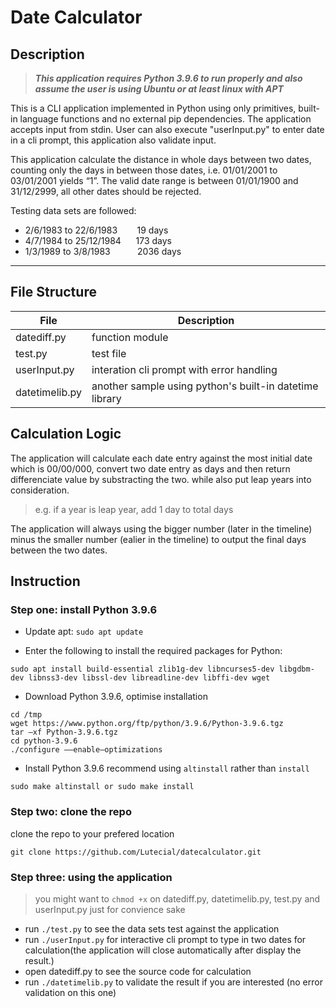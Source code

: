 # Date Calculator

## **Description**

>***This application requires Python 3.9.6 to run properly and also assume the user is using Ubuntu or at least linux with APT***

This is a CLI application implemented in Python using only primitives, built-in language functions and no external pip dependencies. The application accepts input from stdin. User can also execute "userInput.py" to enter date in a cli prompt, this application also validate input.

This application calculate the distance in whole days between two dates, counting only the days in between those dates, i.e. 01/01/2001 to 03/01/2001 yields “1”. The valid date range is between 01/01/1900 and 31/12/2999, all other dates should be rejected.

Testing data sets are followed:

- 2/6/1983 to 22/6/1983&nbsp;&nbsp;&nbsp;&nbsp;&nbsp;&nbsp;&nbsp;&nbsp;19 days
- 4/7/1984 to 25/12/1984&nbsp;&nbsp;&nbsp;&nbsp;&nbsp;&nbsp;173 days
- 1/3/1989 to 3/8/1983&nbsp;&nbsp;&nbsp;&nbsp;&nbsp;&nbsp;&nbsp;&nbsp;&nbsp;&nbsp;&nbsp;2036 days

***

## **File Structure**

| File           | Description                                             |
| -------------- | ------------------------------------------------------- |
| datediff.py    | function module                                         |
| test.py        | test file                                               |
| userInput.py   | interation cli prompt with error handling               |
| datetimelib.py | another sample using python's built-in datetime library |

## **Calculation Logic**

The application will calculate each date entry against the most initial date which is 00/00/000, convert two date entry as days and then return differenciate value by substracting the two. while also put leap years into consideration. 

>e.g. if a year is leap year, add 1 day to total days 

The application will always using the bigger number (later in the timeline) minus the smaller number (ealier in the timeline) to output the final days between the two dates. 

## **Instruction**
### Step one: install Python 3.9.6
- Update apt: `sudo apt update`

- Enter the following to install the required packages for Python:
```
sudo apt install build-essential zlib1g-dev libncurses5-dev libgdbm-dev libnss3-dev libssl-dev libreadline-dev libffi-dev wget
```
- Download Python 3.9.6, optimise installation

```
cd /tmp
wget https://www.python.org/ftp/python/3.9.6/Python-3.9.6.tgz
tar –xf Python-3.9.6.tgz
cd python-3.9.6
./configure ––enable–optimizations
```
- Install Python 3.9.6 recommend using `altinstall` rather than `install`

```
sudo make altinstall or sudo make install
```

### Step two: clone the repo
clone the repo to your prefered location
```
git clone https://github.com/Lutecial/datecalculator.git
```
### Step three: using the application

>you might want to `chmod +x` on datediff.py, datetimelib.py, test.py and userInput.py just for convience sake

- run `./test.py` to see the data sets test against the application
- run `./userInput.py` for interactive cli prompt to type in two dates for calculation(the application will close automatically after display the result.)
- open datediff.py to see the source code for calculation
- run `./datetimelib.py` to validate the result if you are interested (no error validation on this one)




